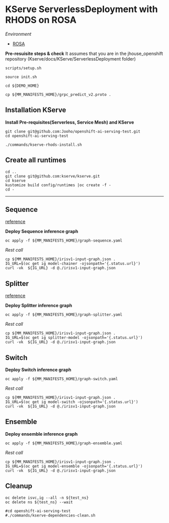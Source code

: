 # KServe ServerlessDeployment with RHODS on ROSA

*Environment*
 - [ROSA](https://aws.amazon.com/rosa/)


**Pre-resuisite steps & check**
It assumes that you are in the jhouse_openshift repository (Kserve/docs/KServe/ServerlessDeployment folder)
~~~
scripts/setup.sh

source init.sh

cd ${DEMO_HOME}

cp ${MM_MANIFESTS_HOME}/grpc_predict_v2.proto .
~~~


## Installation KServe

**Install Pre-requisites(Serverless, Service Mesh) and KServe**
~~~
git clone git@github.com:Jooho/openshift-ai-serving-test.git
cd openshift-ai-serving-test

./commands/kserve-rhods-install.sh
~~~

## Create all runtimes
~~~
cd ..
git clone git@github.com:kserve/kserve.git
cd kserve
kustomize build config/runtimes |oc create -f -
cd -
~~~

----

## Sequence

[reference](https://github.com/kserve/kserve/tree/master/docs/samples/graph)

**Deploy Sequence inference graph**
~~~
oc apply -f ${MM_MANIFESTS_HOME}/graph-sequence.yaml
~~~

*Rest call*
~~~
cp ${MM_MANIFESTS_HOME}/irisv1-input-graph.json .
IG_URL=$(oc get ig model-chainer -ojsonpath='{.status.url}')
curl -vk  ${IG_URL} -d @./irisv1-input-graph.json
~~~

## Splitter
[reference](https://github.com/kserve/kserve/tree/master/docs/samples/graph)

**Deploy Splitter inference graph**
~~~
oc apply -f ${MM_MANIFESTS_HOME}/graph-splitter.yaml
~~~

*Rest call*
~~~
cp ${MM_MANIFESTS_HOME}/irisv1-input-graph.json .
IG_URL=$(oc get ig splitter-model -ojsonpath='{.status.url}')
curl -vk  ${IG_URL} -d @./irisv1-input-graph.json
~~~

## Switch
**Deploy Switch inference graph**
~~~
oc apply -f ${MM_MANIFESTS_HOME}/graph-switch.yaml
~~~

*Rest call*
~~~
cp ${MM_MANIFESTS_HOME}/irisv1-input-graph.json .
IG_URL=$(oc get ig model-switch -ojsonpath='{.status.url}')
curl -vk  ${IG_URL} -d @./irisv1-input-graph.json
~~~

## Ensemble
**Deploy ensemble inference graph**
~~~
oc apply -f ${MM_MANIFESTS_HOME}/graph-ensemble.yaml
~~~

*Rest call*
~~~
cp ${MM_MANIFESTS_HOME}/irisv1-input-graph.json .
IG_URL=$(oc get ig model-ensemble -ojsonpath='{.status.url}')
curl -vk  ${IG_URL} -d @./irisv1-input-graph.json
~~~

## Cleanup
~~~
oc delete isvc,ig --all -n ${test_ns} 
oc delete ns ${test_ns} --wait

#cd openshift-ai-serving-test
#./commands/kserve-dependencies-clean.sh
~~~

